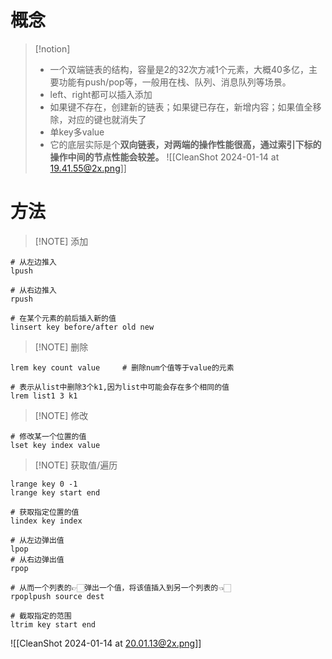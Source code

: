 # 概念

> [!notion] 
> * 一个双端链表的结构，容量是2的32次方减1个元素，大概40多亿，主要功能有push/pop等，一般用在栈、队列、消息队列等场景。
> * left、right都可以插入添加
> * 如果键不存在，创建新的链表；如果键已存在，新增内容；如果值全移除，对应的键也就消失了
> * 单key多value
> * 它的底层实际是个**双向链表，对两端的操作性能很高，通过索引下标的操作中间的节点性能会较差。**
> 	![[CleanShot 2024-01-14 at 19.41.55@2x.png]]




# 方法
> [!NOTE] 添加
```shell
# 从左边推入
lpush

# 从右边推入
rpush

# 在某个元素的前后插入新的值
linsert key before/after old new
```


> [!NOTE] 删除
```shell
lrem key count value     # 删除num个值等于value的元素

# 表示从list中删除3个k1,因为list中可能会存在多个相同的值
lrem list1 3 k1 
```


> [!NOTE] 修改
```shell
# 修改某一个位置的值
lset key index value
```



> [!NOTE] 获取值/遍历
```shell
lrange key 0 -1
lrange key start end

# 获取指定位置的值
lindex key index

# 从左边弹出值
lpop
# 从右边弹出值
rpop

# 从而一个列表的👉🏻弹出一个值，将该值插入到另一个列表的👈🏻
rpoplpush source dest

# 截取指定的范围
ltrim key start end
```
![[CleanShot 2024-01-14 at 20.01.13@2x.png]]




